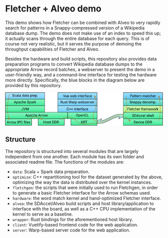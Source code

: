 # Fletcher + Alveo demo

This demo shows how Fletcher can be combined with Alveo to very rapidly search
for patterns in a Snappy-compressed version of a Wikipedia database dump. The
demo does not make use of an index to speed this up; it actually scans through
the entire database for each query. This is of course not very realistic, but
it serves the purpose of demoing the throughput capabilities of Fletcher and
Alveo.

Besides the hardware and build scripts, this repository also provides data
preparation programs to convert Wikipedia database dumps to the appropriate
Arrow record batches, a webserver to present the demo in a user-friendly way,
and a command-line interface for testing the hardware more directly.
Specifically, the blue blocks in the diagram below are provided by this
repository.

![Fletcher logo](.assets/stack.png)

## Structure

The repository is structured into several modules that are largely independent
from one another. Each module has its own folder and associated readme file.
The functions of the modules are:

 - `data`: Scala + Spark data preparation.
 - `optimize`: C++ repartitioning tool for the dataset generated by the above,
   optimizing the way the data is distributed over the kernel instances.
 - `fletchgen`: the scripts that were initially used to run Fletchgen, in order
   to generate a basic Fletcher interface for the Arrow schemas used.
 - `hardware`: the word match kernel and hand-optimized Fletcher interface.
 - `alveo`: the SDAccel/Alveo build scripts and host library/application to
   interface with the board, as well as a C++ CPU implementation of the kernel
   to serve as a baseline.
 - `wrapper`: Rust bindings for the aforementioned host library.
 - `client`: Vuetify-based frontend code for the web application.
 - `server`: Warp-based server code for the web application.
